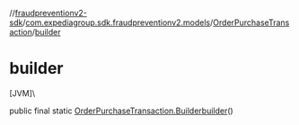 //[fraudpreventionv2-sdk](../../../index.md)/[com.expediagroup.sdk.fraudpreventionv2.models](../index.md)/[OrderPurchaseTransaction](index.md)/[builder](builder.md)

# builder

[JVM]\

public final static [OrderPurchaseTransaction.Builder](-builder/index.md)[builder](builder.md)()
